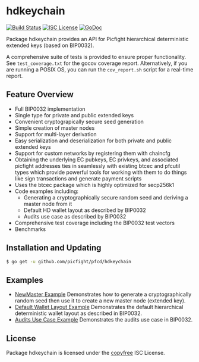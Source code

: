 hdkeychain
==========

[![Build Status](http://img.shields.io/travis/picfight/pfcd.svg)](https://travis-ci.org/picfight/pfcd)
[![ISC License](http://img.shields.io/badge/license-ISC-blue.svg)](http://copyfree.org)
[![GoDoc](http://img.shields.io/badge/godoc-reference-blue.svg)](http://godoc.org/github.com/picfight/pfcd/hdkeychain)

Package hdkeychain provides an API for Picfight hierarchical deterministic
extended keys (based on BIP0032).

A comprehensive suite of tests is provided to ensure proper functionality.  See
`test_coverage.txt` for the gocov coverage report.  Alternatively, if you are
running a POSIX OS, you can run the `cov_report.sh` script for a real-time
report.

## Feature Overview

- Full BIP0032 implementation
- Single type for private and public extended keys
- Convenient cryptograpically secure seed generation
- Simple creation of master nodes
- Support for multi-layer derivation
- Easy serialization and deserialization for both private and public extended
  keys
- Support for custom networks by registering them with chaincfg
- Obtaining the underlying EC pubkeys, EC privkeys, and associated picfight
  addresses ties in seamlessly with existing btcec and pfcutil types which
  provide powerful tools for working with them to do things like sign
  transactions and generate payment scripts
- Uses the btcec package which is highly optimized for secp256k1
- Code examples including:
  - Generating a cryptographically secure random seed and deriving a
    master node from it
  - Default HD wallet layout as described by BIP0032
  - Audits use case as described by BIP0032
- Comprehensive test coverage including the BIP0032 test vectors
- Benchmarks

## Installation and Updating

```bash
$ go get -u github.com/picfight/pfcd/hdkeychain
```

## Examples

* [NewMaster Example](http://godoc.org/github.com/picfight/pfcd/hdkeychain#example-NewMaster)
  Demonstrates how to generate a cryptographically random seed then use it to
  create a new master node (extended key).
* [Default Wallet Layout Example](http://godoc.org/github.com/picfight/pfcd/hdkeychain#example-package--DefaultWalletLayout)
  Demonstrates the default hierarchical deterministic wallet layout as described
  in BIP0032.
* [Audits Use Case Example](http://godoc.org/github.com/picfight/pfcd/hdkeychain#example-package--Audits)
  Demonstrates the audits use case in BIP0032.

## License

Package hdkeychain is licensed under the [copyfree](http://copyfree.org) ISC
License.
